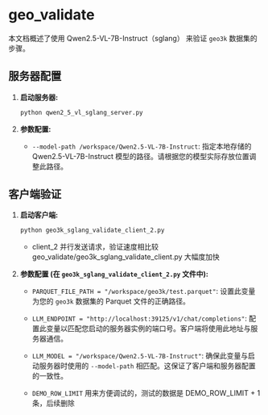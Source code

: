 # geo_validate

本文档概述了使用 Qwen2.5-VL-7B-Instruct（sglang） 来验证 `geo3k` 数据集的步骤。

## 服务器配置

1.  **启动服务器:**

    ```bash
    python qwen2_5_vl_sglang_server.py
    ```

2.  **参数配置:**

    *   `--model-path /workspace/Qwen2.5-VL-7B-Instruct`: 指定本地存储的 Qwen2.5-VL-7B-Instruct 模型的路径。请根据您的模型实际存放位置调整此路径。

## 客户端验证

1.  **启动客户端:**

    ```bash
    python geo3k_sglang_validate_client_2.py
    ```

    - client_2 并行发送请求，验证速度相比较 geo_validate/geo3k_sglang_validate_client.py 大幅度加快


2.  **参数配置 (在 `geo3k_sglang_validate_client_2.py` 文件中):**

    *   `PARQUET_FILE_PATH = "/workspace/geo3k/test.parquet"`:  设置此变量为您的 `geo3k` 数据集的 Parquet 文件的正确路径。

    *   `LLM_ENDPOINT = "http://localhost:39125/v1/chat/completions"`: 配置此变量以匹配您启动的服务器实例的端口号。客户端将使用此地址与服务器通信。

    *   `LLM_MODEL = "/workspace/Qwen2.5-VL-7B-Instruct"`: 确保此变量与启动服务器时使用的 `--model-path` 相匹配。这保证了客户端和服务器配置的一致性。

    * `DEMO_ROW_LIMIT` 用来方便调试的，测试的数据是 DEMO_ROW_LIMIT + 1 条，后续删除


